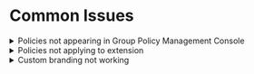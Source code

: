 # Common Issues

<details>

<summary>Policies not appearing in Group Policy Management Console</summary>

- Verify ADMX/ADML files are in correct location (see [Windows deployment docs](../deployment/chrome-edge-deployment-instructions/windows/README.md))

* Ensure files are not blocked (right-click > Properties > Unblock)
* Refresh Group Policy Editor

For complete deployment instructions, see [Domain Deployment guide](../deployment/chrome-edge-deployment-instructions/windows/domain-deployment.md).

</details>

<details>

<summary>Policies not applying to extension</summary>

- Check registry values are present (see [Manual Deployment guide](../deployment/chrome-edge-deployment-instructions/windows/manual-deployment.md))
- Restart browser after policy changes
- Verify extension has necessary permissions

For troubleshooting policy deployment, consult the [Windows deployment documentation](../deployment/chrome-edge-deployment-instructions/windows/README.md).

</details>

<details>

<summary>Custom branding not working</summary>

- Verify URLs are accessible via HTTPS
- Check image formats are supported (PNG, JPG, SVG)
- Ensure color codes are valid hex format

</details>
